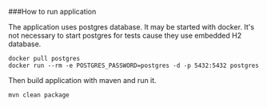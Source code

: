 ###How to run application

The application uses postgres database. It may be started with docker. 
It's not necessary to start postgres for tests cause they use embedded H2 database. 
```
docker pull postgres
docker run --rm -e POSTGRES_PASSWORD=postgres -d -p 5432:5432 postgres
```
Then build application with maven and run it.
```
mvn clean package
```


